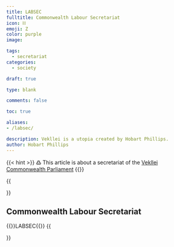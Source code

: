 ```yaml
---
title: LABSEC
fulltitle: Commonwealth Labour Secretariat 
icon: ⛓️
emoji: Ζ
color: purple
image: 

tags: 
  - secretariat
categories:
  - society

draft: true

type: blank

comments: false

toc: true

aliases:
- /labsec/

description: Vekllei is a utopia created by Hobart Phillips.
author: Hobart Phillips
---
```

{{< hint >}}
߷ This article is about a secretariat of the [Vekllei](/factbook/vekllei/) [Commonwealth Parliament](/factbook/society/state/government/commonwealth/)
{{</hint>}}

{{<section>}}
## Commonwealth Labour Secretariat 
{{<boxtag teal>}}LABSEC{{</boxtag>}}
{{</section>}}